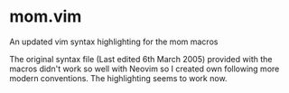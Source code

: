 # mom.vim
An updated vim syntax highlighting for the mom macros

The original syntax file (Last edited 6th March 2005) provided with the macros didn't work so well with Neovim so I created 
own following more modern conventions. The highlighting seems to work now.

